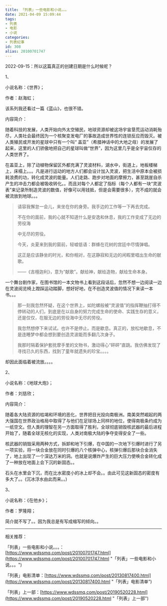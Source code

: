 ```yaml
---
title: 「列表」一些电影和小说。。。
date: 2021-04-09 15:09:44
tags:
- 列表
- 电影
- 小说
categories:
- 列表纪事
id: 308
alias: 20100701747
---
```


2022-09-15：所以这篇真正的创建日期是什么时候呢？

1、

小说名称：《世界》；

作者：赵海虹；

该系列我还看过一篇《蓝山》，也很不错。

<!--more-->

内容简介：

随着科技的发展，人类开始向外太空殖民，地球资源却被这场宇宙垦荒运动消耗殆尽，人类社会最终因为一个核聚变发电厂的事故造成世界性的连锁反应而毁灭。被人类殖民或开发的星球中只有一个叫“ 盖亚”（希腊神话中的大地之母）的发展了起来，这里的人们骄傲地把自己的星球叫做“世界”，因为这里几乎是全宇宙仅存的人类世界了。

在盖亚上，除了动植物保留区外都充满了灵波材料，湖水中，街道上，地板楼梯上，床榻上。。。凡是进行运动的地方人们都会设计加入灵波，把生活中原本会被损耗浪费的功，转化成灵波的能量。人们走路、跑步对地面的摩擦力，甚至跳崖自杀产生的冲击力都会被吸收转化。。而且对每个人都定了指标（每个人都有一块“灵波表”来记录所制造灵波的数值，好像可以用钱抵，但是会需要很多），完不成的就会被流放到地球。。。

> 请容我懈怠一会儿，来坐在你的身旁。我手边的工作等一下再去完成。
>
> 不在你的面前，我的心就不知道什么是安逸和休息，我的工作变成了无边的劳役海
>
> 中无尽的劳役。
>
> 今天，炎夏来到我的窗前，轻嘘低语：群蜂在花树的宫廷中尽情弹唱。
>
> 这正是应该静坐的时光，和你相对，在这静寂和无边的闲暇里唱出生命的献歌。
>
> ——《吉檀迦利》，意为“献歌”。献给神，献给造物，献给生命本身。

一个舞台剧作家，在图书馆的一本文物书上看到这段话后，忽然不想一边阅读一边在灵波阅览椅上蹬踩运动踏脚，想好好地，在不创造灵波值的情况下来读一本书。。。

> 那一刻我忽然怀疑，在这个世界上，如陀螺般被“灵波值”的指挥鞭抽打得不停转动的人们，到底是在以自身的努力完成生命的使命、实践生存的意义，还是仅仅，在服无边的劳役海中无尽的劳役。
>
> 我忽然想停下来试试。也许不是停止。而是歇息。真正的，放松地歇息，不是连睡梦中都会想到要创造灵波能而多翻几次身子。
>
> 我那时隔着保护套抚摩手里的文物书，激动得心“砰砰”直跳。我仿佛发现了寻找已久的东西，找到了童年就遗失的珍宝。。。。

却因此面临着被流放。。。。

2、

小说名称：《地球大炮》；

作者：刘慈欣；

内容简介：

随着各大陆资源的枯竭和环境的恶化，世界把目光投向南极洲。南美突然崛起的两大强国在世界政治格局中取得了与他们在足球场上同样的地位，使得南极条约成为一纸空文。但人类的理智在另一方面取得了胜利，全球彻底销毁核武器的最后进程开始了，随着全球无核化的实现，人类对南极大陆的争夺变得安全了一些。

核武器的销毁采用两种方式，拆卸和地下引爆，在中国的一次地下引爆时进行了另一项实验，将一块合金放在同时引爆的八个核弹中心，核弹引爆后那块合金消失了，地上出现了一个深达万米的洞。也就是说爆炸产生的巨大压力使唤合金转化成了一种放在地面上会下沉的新固态。。

石头在水里会下沉，而在比水密度小的冰上却不会。。由此可见这新固态的密度有多大了。。(沉冰浮水由此而来。。)

3、

小说名称：《在他乡》；

作者：罗隆翔；

简介就不写了。。因为我总是有写成缩写的倾向。。

----------------

相关推荐：

「列表」一些电影和小说。。。：[https://www.wdssmq.com/post/20100701747.html](https://www.wdssmq.com/post/20100701747.html "「列表」一些电影和小说。。。")

「列表」电影清单：[https://www.wdssmq.com/post/20130817400.html](https://www.wdssmq.com/post/20130817400.html "「列表」电影清单")

「列表」上一部：[https://www.wdssmq.com/post/20190520228.html](https://www.wdssmq.com/post/20190520228.html "「列表」上一部")
<!--308-->
